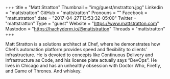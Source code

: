 +++
title = "Matt Stratton"
Thumbnail = "img/guest/mstratton.jpg"
Linkedin = "mattstratton"
GitHub = "mattstratton"
Pronouns = ""
Facebook = "matt.stratton"
date = "2017-04-27T13:53:32-05:00"
Twitter = "mattstratton"
Type = "guest"
Website = "https://www.mattstratton.com"
Mastodon = "https://hachyderm.io/@mattstratton"
Threads = "mattstratton"
+++

Matt Stratton is a solutions architect at Chef, where he demonstrates how Chef’s automation platform provides speed and flexibility to clients’ infrastructure. He is devoted to concepts like Continuous Delivery and Infrastructure as Code, and his license plate actually says “DevOps”. He lives in Chicago and has an unhealthy obsession with Doctor Who, Firefly, and Game of Thrones. And whiskey.
